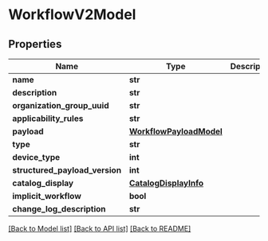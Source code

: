 # WorkflowV2Model

## Properties
Name | Type | Description | Notes
------------ | ------------- | ------------- | -------------
**name** | **str** |  | [optional] 
**description** | **str** |  | [optional] 
**organization_group_uuid** | **str** |  | [optional] 
**applicability_rules** | **str** |  | [optional] 
**payload** | [**WorkflowPayloadModel**](WorkflowPayloadModel.md) |  | [optional] 
**type** | **str** |  | [optional] 
**device_type** | **int** |  | [optional] 
**structured_payload_version** | **int** |  | [optional] 
**catalog_display** | [**CatalogDisplayInfo**](CatalogDisplayInfo.md) |  | [optional] 
**implicit_workflow** | **bool** |  | [optional] 
**change_log_description** | **str** |  | [optional] 

[[Back to Model list]](../README.md#documentation-for-models) [[Back to API list]](../README.md#documentation-for-api-endpoints) [[Back to README]](../README.md)


